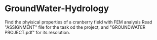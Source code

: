 # GroundWater-Hydrology
Find the phyisical properties of a cranberry field with FEM analysis
Read "ASSIGNMENT" file for the task od the project, and "GROUNDWATER PROJECT.pdf" for its resolution.
